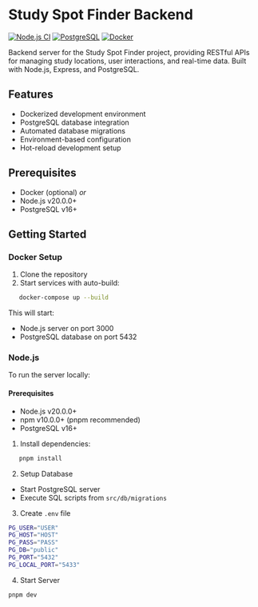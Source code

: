 # Study Spot Finder Backend

[![Node.js CI](https://img.shields.io/badge/Node.js-v20.0.0+-green?logo=node.js)](https://nodejs.org/)
[![PostgreSQL](https://img.shields.io/badge/PostgreSQL-v16+-blue?logo=postgresql)](https://www.postgresql.org/)
[![Docker](https://img.shields.io/badge/Docker-Compose-2496ED?logo=docker)](https://docs.docker.com/compose/)

Backend server for the Study Spot Finder project, providing RESTful APIs for managing study locations, user interactions, and real-time data. Built with Node.js, Express, and PostgreSQL.

## Features
- Dockerized development environment
- PostgreSQL database integration
- Automated database migrations
- Environment-based configuration
- Hot-reload development setup

## Prerequisites
- Docker (optional) _or_
- Node.js v20.0.0+
- PostgreSQL v16+

## Getting Started

### **Docker Setup**
1. Clone the repository
2. Start services with auto-build:

```bash
   docker-compose up --build
```
This will start:
- Node.js server on port 3000
- PostgreSQL database on port 5432

### Node.js 

To run the server locally:

#### Prerequisites
- Node.js v20.0.0+
- npm v10.0.0+ (pnpm recommended)
- PostgreSQL v16+

1. Install dependencies:

```bash
   pnpm install
```

2. Setup Database
- Start PostgreSQL server
- Execute SQL scripts from `src/db/migrations`

3. Create `.env` file

```bash
PG_USER="USER"
PG_HOST="HOST"
PG_PASS="PASS"
PG_DB="public"
PG_PORT="5432"
PG_LOCAL_PORT="5433"
```

4. Start Server

```bash
pnpm dev
```
